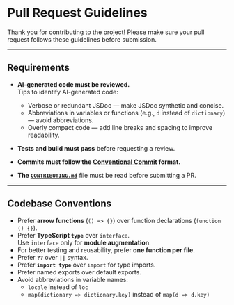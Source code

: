 # Pull Request Guidelines

Thank you for contributing to the project! Please make sure your pull request follows these guidelines before submission.

---

## Requirements

- **AI-generated code must be reviewed.**  
  Tips to identify AI-generated code:
  - Verbose or redundant JSDoc — make JSDoc synthetic and concise.
  - Abbreviations in variables or functions (e.g., `d` instead of `dictionary`) — avoid abbreviations.
  - Overly compact code — add line breaks and spacing to improve readability.

- **Tests and build must pass** before requesting a review.

- **Commits must follow the [Conventional Commit](https://www.conventionalcommits.org/) format.**

- **The [`CONTRIBUTING.md`](./CONTRIBUTING.md)** file must be read before submitting a PR.

---

## Codebase Conventions

- Prefer **arrow functions** (`() => {}`) over function declarations (`function () {}`).
- Prefer **TypeScript `type`** over `interface`.  
  Use `interface` only for **module augmentation**.
- For better testing and reusability, prefer **one function per file**.
- Prefer **`??`** over **`||`** syntax.
- Prefer **`import type`** over `import` for type imports.
- Prefer named exports over default exports.
- Avoid abbreviations in variable names:
  - `locale` instead of `loc`
  - `map(dictionary => dictionary.key)` instead of `map(d => d.key)`
